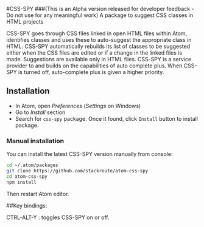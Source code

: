 #CSS-SPY
###(This is an Alpha version released for developer feedback - Do not use for any meaningful work)
A package to suggest CSS classes in HTML projects


CSS-SPY goes through CSS files linked in open HTML files within Atom, identifies classes and uses these to auto-suggest the appropriate class in HTML. CSS-SPY automatically rebuilds its list of classes to be suggested either when the CSS files are edited or if a change in the linked files is made. Suggestions are available only in HTML files. CSS-SPY is a service provider to and builds on the capabilities of auto complete plus. When CSS-SPY is turned off, auto-complete plus is given a higher priority.

## Installation

* In Atom, open *Preferences* (*Settings* on Windows)
* Go to *Install* section
* Search for `css-spy` package. Once it found, click `Install` button to install package.

### Manual installation

You can install the latest CSS-SPY version manually from console:

```bash
cd ~/.atom/packages
git clone https://github.com/stackroute/atom-css-spy
cd atom-css-spy
npm install
```

Then restart Atom editor.

##Key bindings:

CTRL-ALT-Y : toggles CSS-SPY on or off.
